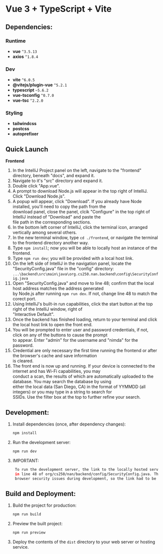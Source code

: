 # Vue 3 + TypeScript + Vite

## Dependencies:

### Runtime
- **vue** `^3.5.13`
- **axios** `^1.8.4`

### Dev
- **vite** `^6.0.5`
- **@vitejs/plugin-vue** `^5.2.1`
- **typescript** `~5.6.2`
- **vue-tsconfig** `^0.7.0`
- **vue-tsc** `^2.2.0`

### Styling
- **tailwindcss**
- **postcss**
- **autoprefixer**

## Quick Launch

**Frontend**
1. In the IntelliJ Project panel on the left, navigate to the "frontend" directory, beneath "docs", and expand it.
2. Navigate to it's "src" directory and expand it.
3. Double click "App.vue".
4. A prompt to download Node.js will appear in the top right of IntelliJ. Click "Download Node.js".
5. A popup will appear, click "Download". If you already have Node installed, you'll need to copy the path from the<br>
download panel, close the panel, clcik "Configure" in the top right of IntelliJ instead of "Download" and paste the<br>
file path in the corresponding sections.
6. In the bottom left corner of IntelliJ, click the terminal icon, arranged vertically among several others.
7. In the new terminal window, type ```cd ./frontend```, or navigate the terminal to the frontend directory another way.
8. Type ```npm install```; now you will be able to locally host an instance of the frontend.
9. Type ```npm run dev```; you will be provided with a local host link.
10. On the left side of IntelliJ in the navigation panel, locate the "SecurityConfig.java" file in the "config" directory:<br>
```...\backend\src\main\java\org.cs250.nan.backend\config\SecurityConfig.java```
11. Open "SecurityConfig.java" and move to line 48; confirm that the local host address matches the address generated<br>
by Node.js after running ```npm run dev```. If not, change line 48 to match the corect port.
12. Using IntelliJ's built-in run capabilities, click the start button at the top right of the IntelliJ window, right of<br>
    "Interactive Default".
13. Once the backend has finished loading, return to your terminal and click the local host link to open the front end.
14. You will be prompted to enter user and password credentials, if not, click on any of the buttons to cause the prompt<br>
to appear. Enter "admin" for the username and "nimda" for the password.
15. Credential are only necessary the first time running the frontend or after the browser's cache and save information<br>
is cleared.
16. The front end is now up and running. If your device is connected to the internet and has Wi-Fi capabilities, you may<br>
conduct a scan, the results of which are automatically uploaded to the database. You may search the database by using<br>
either the local data (San Diego, CA) in the format of YYMMDD (all integers) or you may type in a string to search for<br>
SSIDs. Use the filter box at the top to further refine your search.

## Development:
1. Install dependencies (once, after dependency changes):
    ```sh
    npm install
    ```
2. Run the development server:
    ```sh
    npm run dev
    ```
3. IMPORTANT:
   ```sh
    To run the development server, the link to the locally hosted server must match up to the link
    in line 48 of org/cs250/nan/backend/config/SecurityConfig.java. This is due a failure to get around
    browser security issues during development, so the link had to be hardcoded in order to work. 
   ```

## Build and Deployment:
1. Build the project for production:
    ```sh
    npm run build
    ```
2. Preview the built project:
    ```sh
    npm run preview
    ```
3. Deploy the contents of the `dist` directory to your web server or hosting service.
